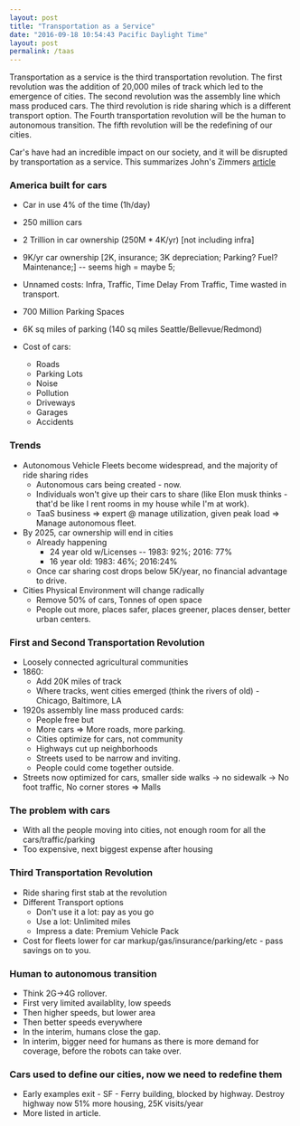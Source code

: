 ```yaml
---
layout: post
title: "Transportation as a Service"
date: "2016-09-18 10:54:43 Pacific Daylight Time"
layout: post
permalink: /taas
---
```


Transportation as a service is the third transportation revolution. The first revolution was the addition of 20,000 miles of track which led to the emergence of cities. The second revolution was the assembly line which mass produced cars. The third revolution is ride sharing which is a different transport option. The Fourth transportation revolution will be the human to autonomous transition. The fifth revolution will be the redefining of our cities.

Car's have had an incredible impact on our society, and it will be disrupted by transportation as a service. This summarizes John's Zimmers [article](https://medium.com/@johnzimmer/the-third-transportation-revolution-27860f05fa91#.bjs5a1mj0)

### America built for cars

- Car in use 4% of the time (1h/day)
- 250 million cars
- 2 Trillion in car ownership (250M \* 4K/yr) [not including infra]
- 9K/yr car ownership [2K, insurance; 3K depreciation; Parking? Fuel? Maintenance;] -- seems high = maybe 5;
- Unnamed costs: Infra, Traffic, Time Delay From Traffic, Time wasted in transport.
- 700 Million Parking Spaces
- 6K sq miles of parking (140 sq miles Seattle/Bellevue/Redmond)

- Cost of cars:
  - Roads
  - Parking Lots
  - Noise
  - Pollution
  - Driveways
  - Garages
  - Accidents

### Trends

- Autonomous Vehicle Fleets become widespread, and the majority of ride sharing rides
  - Autonomous cars being created - now.
  - Individuals won't give up their cars to share (like Elon musk thinks - that'd be like I rent rooms in my house while I'm at work).
  - TaaS business => expert @ manage utilization, given peak load => Manage autonomous fleet.
- By 2025, car ownership will end in cities
  - Already happening
    - 24 year old w/Licenses -- 1983: 92%; 2016: 77%
    - 16 year old: 1983: 46%; 2016:24%
  - Once car sharing cost drops below 5K/year, no financial advantage to drive.
- Cities Physical Environment will change radically
  - Remove 50% of cars, Tonnes of open space
  - People out more, places safer, places greener, places denser, better urban centers.

### First and Second Transportation Revolution

- Loosely connected agricultural communities
- 1860:
  - Add 20K miles of track
  - Where tracks, went cities emerged (think the rivers of old) - Chicago, Baltimore, LA
- 1920s assembly line mass produced cards:
  - People free but
  - More cars => More roads, more parking.
  - Cities optimize for cars, not community
  - Highways cut up neighborhoods
  - Streets used to be narrow and inviting.
  - People could come together outside.
- Streets now optimized for cars, smaller side walks -> no sidewalk -> No foot traffic, No corner stores => Malls

### The problem with cars

- With all the people moving into cities, not enough room for all the cars/traffic/parking
- Too expensive, next biggest expense after housing

### Third Transportation Revolution

- Ride sharing first stab at the revolution
- Different Transport options
  - Don't use it a lot: pay as you go
  - Use a lot: Unlimited miles
  - Impress a date: Premium Vehicle Pack
- Cost for fleets lower for car markup/gas/insurance/parking/etc - pass savings on to you.

### Human to autonomous transition

- Think 2G->4G rollover.
- First very limited availablity, low speeds
- Then higher speeds, but lower area
- Then better speeds everywhere
- In the interim, humans close the gap.
- In interim, bigger need for humans as there is more demand for coverage, before the robots can take over.

### Cars used to define our cities, now we need to redefine them

- Early examples exit - SF - Ferry building, blocked by highway. Destroy highway now 51% more housing, 25K visits/year
- More listed in article.
